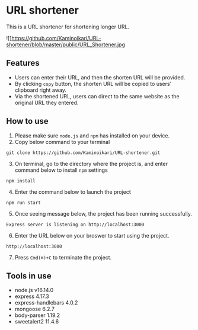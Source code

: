 # URL shortener
This is a URL shortener for shortening longer URL.

![]https://github.com/Kaminoikari/URL-shortener/blob/master/public/URL_Shortener.jpg

## Features
* Users can enter their URL, and then the shorten URL will be provided.
* By clicking `copy` button, the shorten URL will be copied to users' clipboard right away.
* Via the shortened URL, users can direct to the same website as the original URL they entered.


## How to use
1. Please make sure `node.js` and `npm` has installed on your device.
2. Copy below command to your terminal
```
git clone https://github.com/Kaminoikari/URL-shortener.git
```
3. On terminal, go to the directory where the project is, and enter command below to install `npm` settings
```
npm install
``` 
4. Enter the command below to launch the project
```
npm run start
```
5. Once seeing message below, the project has been running successfully.
```
Express server is listening on http://localhost:3000
```
6. Enter the URL below on your broswer to start using the project.
```
http://localhost:3000
```
7. Press `Cmd(⌘)+C` to terminate the project.


## Tools in use
* node.js v16.14.0
* express 4.17.3
* express-handlebars 4.0.2
* mongoose 6.2.7
* body-parser 1.19.2
* sweetalert2 11.4.6
